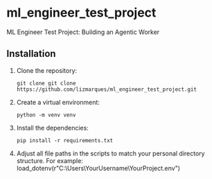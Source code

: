# ml_engineer_test_project
ML Engineer Test Project: Building an Agentic Worker



## Installation

1. Clone the repository:
    ```plaintext
    git clone git clone https://github.com/lizmarques/ml_engineer_test_project.git
    ```

2.  Create a virtual environment:
    
    ```plaintext
    python -m venv venv
    ```
    
3.  Install the dependencies:
    
    ```plaintext
    pip install -r requirements.txt
    ```
4.  Adjust all file paths in the scripts to match your personal directory structure. For example: load_dotenv(r"C:\Users\YourUsername\YourProject\.env")
